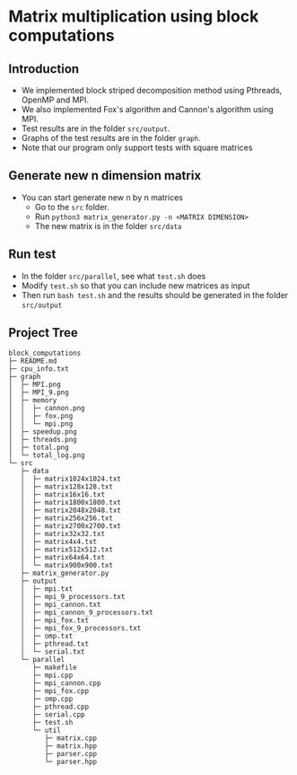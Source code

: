 # Matrix multiplication using block computations

## Introduction

- We implemented block striped decomposition method using Pthreads, OpenMP and MPI.
- We also implemented Fox's algorithm and Cannon's algorithm using MPI.
- Test results are in the folder `src/output`.
- Graphs of the test results are in the folder `graph`.
- Note that our program only support tests with square matrices

## Generate new n dimension matrix

- You can start generate new n by n matrices
  - Go to the `src` folder.
  - Run `python3 matrix_generator.py -n <MATRIX DIMENSION>`
  - The new matrix is in the folder `src/data`

## Run test

- In the folder `src/parallel`, see what `test.sh` does
- Modify `test.sh` so that you can include new matrices as input
- Then run `bash test.sh` and the results should be generated in the folder `src/output`

## Project Tree

```
block_computations
├─ README.md
├─ cpu_info.txt
├─ graph
│  ├─ MPI.png
│  ├─ MPI_9.png
│  ├─ memory
│  │  ├─ cannon.png
│  │  ├─ fox.png
│  │  └─ mpi.png
│  ├─ speedup.png
│  ├─ threads.png
│  ├─ total.png
│  └─ total_log.png
└─ src
   ├─ data
   │  ├─ matrix1024x1024.txt
   │  ├─ matrix128x128.txt
   │  ├─ matrix16x16.txt
   │  ├─ matrix1800x1800.txt
   │  ├─ matrix2048x2048.txt
   │  ├─ matrix256x256.txt
   │  ├─ matrix2700x2700.txt
   │  ├─ matrix32x32.txt
   │  ├─ matrix4x4.txt
   │  ├─ matrix512x512.txt
   │  ├─ matrix64x64.txt
   │  └─ matrix900x900.txt
   ├─ matrix_generator.py
   ├─ output
   │  ├─ mpi.txt
   │  ├─ mpi_9_processors.txt
   │  ├─ mpi_cannon.txt
   │  ├─ mpi_cannon_9_processors.txt
   │  ├─ mpi_fox.txt
   │  ├─ mpi_fox_9_processors.txt
   │  ├─ omp.txt
   │  ├─ pthread.txt
   │  └─ serial.txt
   └─ parallel
      ├─ makefile
      ├─ mpi.cpp
      ├─ mpi_cannon.cpp
      ├─ mpi_fox.cpp
      ├─ omp.cpp
      ├─ pthread.cpp
      ├─ serial.cpp
      ├─ test.sh
      └─ util
         ├─ matrix.cpp
         ├─ matrix.hpp
         ├─ parser.cpp
         └─ parser.hpp

```
